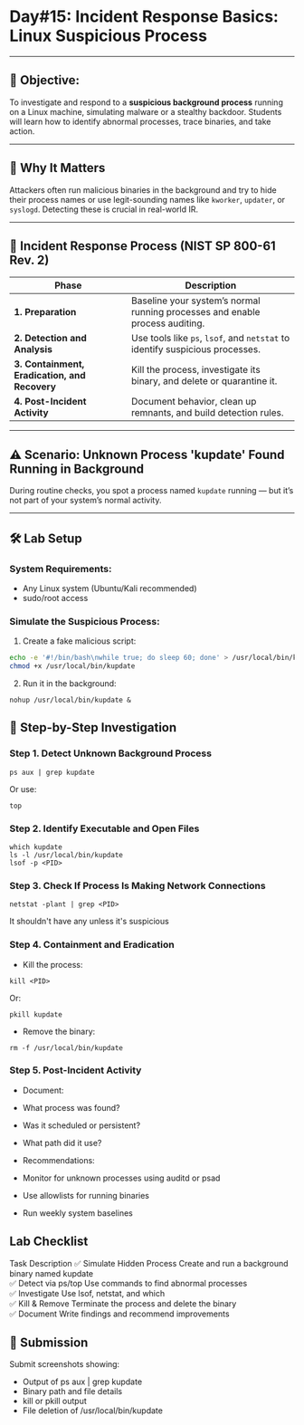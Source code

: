 # **Day#15: Incident Response Basics: Linux Suspicious Process**

---

## 🎯 **Objective:**  
To investigate and respond to a **suspicious background process** running on a Linux machine, simulating malware or a stealthy backdoor. Students will learn how to identify abnormal processes, trace binaries, and take action.

---

## 📘 **Why It Matters**

Attackers often run malicious binaries in the background and try to hide their process names or use legit-sounding names like `kworker`, `updater`, or `syslogd`. Detecting these is crucial in real-world IR.

---

## 🔁 **Incident Response Process (NIST SP 800-61 Rev. 2)**

| **Phase**                         | **Description**                                                                 |
|----------------------------------|---------------------------------------------------------------------------------|
| **1. Preparation**               | Baseline your system’s normal running processes and enable process auditing.     |
| **2. Detection and Analysis**    | Use tools like `ps`, `lsof`, and `netstat` to identify suspicious processes.     |
| **3. Containment, Eradication, and Recovery** | Kill the process, investigate its binary, and delete or quarantine it.          |
| **4. Post-Incident Activity**    | Document behavior, clean up remnants, and build detection rules.                 |

---

## ⚠️ **Scenario: Unknown Process 'kupdate' Found Running in Background**

During routine checks, you spot a process named `kupdate` running — but it’s not part of your system’s normal activity.

---

## 🛠️ **Lab Setup**

### **System Requirements:**
- Any Linux system (Ubuntu/Kali recommended)
- sudo/root access

### **Simulate the Suspicious Process:**

1. Create a fake malicious script:
```bash
echo -e '#!/bin/bash\nwhile true; do sleep 60; done' > /usr/local/bin/kupdate
chmod +x /usr/local/bin/kupdate
```
2. Run it in the background:

```
nohup /usr/local/bin/kupdate &
```

## 🧪 Step-by-Step Investigation

### Step 1. Detect Unknown Background Process
```
ps aux | grep kupdate
```
Or use:

```
top
```
### Step 2. Identify Executable and Open Files
```
which kupdate
ls -l /usr/local/bin/kupdate
lsof -p <PID>
```
### Step 3. Check If Process Is Making Network Connections
```
netstat -plant | grep <PID>
```
It shouldn't have any unless it's suspicious

### Step 4. Containment and Eradication
- Kill the process:
```
kill <PID>
```
Or:

```
pkill kupdate
```
- Remove the binary:
```
rm -f /usr/local/bin/kupdate
```
### Step 5. Post-Incident Activity
- Document:
 - What process was found?
 - Was it scheduled or persistent?
 - What path did it use?

- Recommendations:
 - Monitor for unknown processes using auditd or psad
 - Use allowlists for running binaries
 - Run weekly system baselines

## Lab Checklist
Task	Description
✅ Simulate Hidden Process	Create and run a background binary named kupdate    
✅ Detect via ps/top	Use commands to find abnormal processes    
✅ Investigate	Use lsof, netstat, and which    
✅ Kill & Remove	Terminate the process and delete the binary    
✅ Document	Write findings and recommend improvements    

## 📸 Submission
Submit screenshots showing:   
- Output of ps aux | grep kupdate    
- Binary path and file details    
- kill or pkill output    
- File deletion of /usr/local/bin/kupdate    

